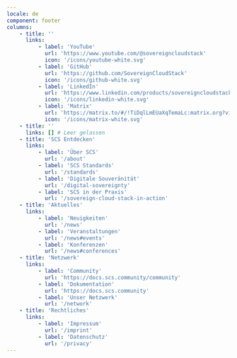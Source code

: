 ```yaml
---
locale: de
component: footer
columns:
    - title: ''
      links:
          - label: 'YouTube'
            url: 'https://www.youtube.com/@sovereigncloudstack'
            icon: '/icons/youtube-white.svg'
          - label: 'GitHub'
            url: 'https://github.com/SovereignCloudStack'
            icon: '/icons/github-white.svg'
          - label: 'LinkedIn'
            url: 'https://www.linkedin.com/products/sovereigncloudstack-sovereign-cloud-stack'
            icon: '/icons/linkedin-white.svg'
          - label: 'Matrix'
            url: 'https://matrix.to/#/!TiDqlLmEUaXqTemaLc:matrix.org?via=matrix.org'
            icon: '/icons/matrix-white.svg'
    - title: ''
      links: [] # Leer gelassen
    - title: 'SCS Entdecken'
      links:
          - label: 'Über SCS'
            url: '/about'
          - label: 'SCS Standards'
            url: '/standards'
          - label: 'Digitale Souveränität'
            url: '/digital-sovereignty'
          - label: 'SCS in der Praxis'
            url: '/sovereign-cloud-stack-in-action'
    - title: 'Aktuelles'
      links:
          - label: 'Neuigkeiten'
            url: '/news'
          - label: 'Veranstaltungen'
            url: '/news#events'
          - label: 'Konferenzen'
            url: '/news#conferences'
    - title: 'Netzwerk'
      links:
          - label: 'Community'
            url: 'https://docs.scs.community/community'
          - label: 'Dokumentation'
            url: 'https://docs.scs.community'
          - label: 'Unser Netzwerk'
            url: '/network'
    - title: 'Rechtliches'
      links:
          - label: 'Impressum'
            url: '/imprint'
          - label: 'Datenschutz'
            url: '/privacy'
---
```


